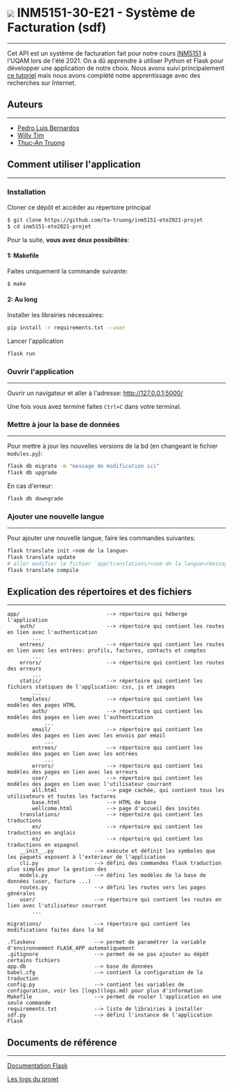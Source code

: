 # ![](app/static/favicon.ico) INM5151-30-E21 - Système de Facturation (sdf)

---

Cet API est un système de facturation fait pour notre cours [INM5151](https://etudier.uqam.ca/cours?sigle=INM5151) à l'UQAM lors de l'été 2021. On a dû apprendre à utiliser Python et Flask pour développer une application de notre choix. Nous avons suivi principalement [ce tutoriel](https://blog.miguelgrinberg.com/post/the-flask-mega-tutorial-part-i-hello-world) mais nous avons complété notre apprentissage avec des recherches sur Internet.

## Auteurs

---

* [Pedro Luis Bernardos](https://www.linkedin.com/in/pedro-luis-bernardos/)
* [Willy Tim](https://www.linkedin.com/in/willy-tim/)
* [Thuc-An Truong](https://www.linkedin.com/in/thuc-an-truong-915941148/)

## Comment utiliser l'application

---

### Installation

Cloner ce dépôt et accéder au répertoire principal

```bash
$ git clone https://github.com/ta-truong/inm5151-ete2021-projet
$ cd inm5151-ete2021-projet
```

Pour la suite, **vous avez deux possibilités**:

#### 1: Makefile

Faites uniquement la commande suivante:

```bash
$ make
```

#### 2: Au long

Installer les librairies nécessaires:

```bash
pip install -r requirements.txt --user
```

Lancer l'application

```bash
flask run
```

### Ouvrir l'application

---

Ouvrir un navigateur et aller à l'adresse: <http://127.0.0.1:5000/>

Une fois vous avez terminé faites `Ctrl+C` dans votre terminal.

### Mettre à jour la base de données

---

Pour mettre à jour les nouvelles versions de la bd (en changeant le fichier `modules.py`):

```bash
flask db migrate -m "message de modification ici"
flask db upgrade
```

En cas d'erreur:

```bash
flask db downgrade
```

### Ajouter une nouvelle langue

---

Pour ajouter une nouvelle langue, faire les commandes suivantes:

```bash
flask translate init <nom de la langue>
flask translate update
# aller modifier le fichier `app/translations/<nom de la langue>/messages.po`
flask translate compile
```

## Explication des répertoires et des fichiers

---

```
app/                            --> répertoire qui héberge l'application
    auth/                       --> répertoire qui contient les routes en lien avec l'authentication
        ...
    entrees/                    --> répertoire qui contient les routes en lien avec les entrées: profils, factures, contacts et comptes
        ...
    errors/                     --> répertoire qui contient les routes des erreurs
        ...
    static/                     --> répertoire qui contient les fichiers statiques de l'application: css, js et images
        ...
    templates/                  --> répertoire qui contient les modèles des pages HTML
        auth/                   --> répertoire qui contient les modèles des pages en lien avec l'authentication
            ...
        email/                  --> répertoire qui contient les modèles des pages en lien avec les envois par email
            ...
        entrees/                --> répertoire qui contient les modèles des pages en lien avec les entrées
            ...
        errors/                 --> répertoire qui contient les modèles des pages en lien avec les erreurs
        user/                   --> répertoire qui contient les modèles des pages en lien avec l'utilisateur courrant
        all.html                --> page cachée, qui contient tous les utilisateurs et toutes les factures
        base.html               --> HTML de base
        wellcome.html           --> page d'accueil des invités
    translations/               --> répertoire qui contient les traductions
        en/                     --> répertoire qui contient les traductions en anglais
        es/                     --> répertoire qui contient les traductions en espagnol
    __init__.py             --> exécute et définit les symboles que les paquets exposent à l'extérieur de l'application
    cli.py                  --> défini des commandes flask traduction plus simples pour la gestion des 
    models.py               --> défini les modèles de la base de données (user, facture ...)
    routes.py               --> défini les routes vers les pages générales
    user/                   --> répertoire qui contient les routes en lien avec l'utilisateur courrant
        ...

migrations/                 --> répertoire qui contient les modifications faites dans la bd

.flaskenv                   --> permet de paramétrer la variable d'environnement FLASK_APP automatiquement
.gitignore                  --> permet de ne pas ajouter au dépôt certains fichiers
app.db                      --> base de données
babel.cfg                   --> contient la configuration de la traduction
config.py                   --> contient les variables de configuration, voir les [logs](logs.md) pour plus d'information
Makefile                    --> permet de rouler l'application en une seule commande
requirements.txt            --> liste de librairies à installer
sdf.py                      --> défini l'instance de l'application Flask
```

## Documents de référence

---

[Documentation Flask](https://blog.miguelgrinberg.com/post/the-flask-mega-tutorial-part-i-hello-world)

[Les logs du projet](logs.md)
